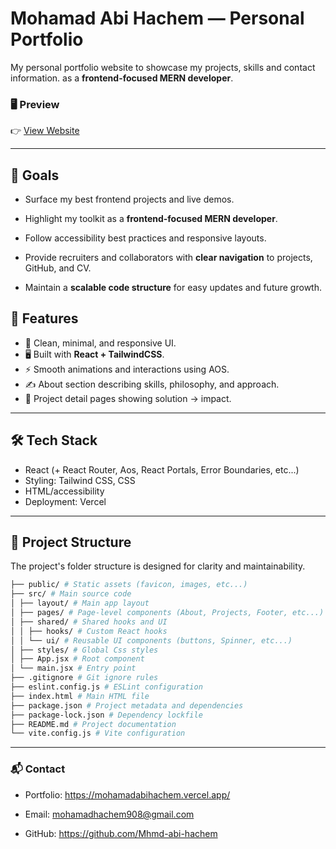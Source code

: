 # Mohamad Abi Hachem — Personal Portfolio

My personal portfolio website to showcase my projects, skills and contact information. as a **frontend-focused MERN developer**.

### 🖥️ Preview

👉 [View Website](https://mohamadabihachem.vercel.app/)

---

## 🎯 Goals

- Surface my best frontend projects and live demos.

- Highlight my toolkit as a **frontend-focused MERN developer**.

- Follow accessibility best practices and responsive layouts.

- Provide recruiters and collaborators with **clear navigation** to projects, GitHub, and CV.

- Maintain a **scalable code structure** for easy updates and future growth.

## 🚀 Features

- 🎨 Clean, minimal, and responsive UI.
- 🖥️ Built with **React + TailwindCSS**.
- ⚡ Smooth animations and interactions using AOS.
- ✍ About section describing skills, philosophy, and approach.
- 🧠 Project detail pages showing solution → impact.

---

## 🛠️ Tech Stack

- React (+ React Router, Aos, React Portals, Error Boundaries, etc...)
- Styling: Tailwind CSS, CSS
- HTML/accessibility
- Deployment: Vercel

---

## 📂 Project Structure

The project's folder structure is designed for clarity and maintainability.

```bash
├── public/ # Static assets (favicon, images, etc...)
├── src/ # Main source code
│ ├── layout/ # Main app layout
│ ├── pages/ # Page-level components (About, Projects, Footer, etc...)
│ ├── shared/ # Shared hooks and UI
│ │ ├── hooks/ # Custom React hooks
│ │ └── ui/ # Reusable UI components (buttons, Spinner, etc...)
│ ├── styles/ # Global Css styles
│ ├── App.jsx # Root component
│ └── main.jsx # Entry point
├── .gitignore # Git ignore rules
├── eslint.config.js # ESLint configuration
├── index.html # Main HTML file
├── package.json # Project metadata and dependencies
├── package-lock.json # Dependency lockfile
├── README.md # Project documentation
└── vite.config.js # Vite configuration
```

---

### 📬 Contact

- Portfolio: https://mohamadabihachem.vercel.app/

- Email: mohamadhachem908@gmail.com

- GitHub: https://github.com/Mhmd-abi-hachem
